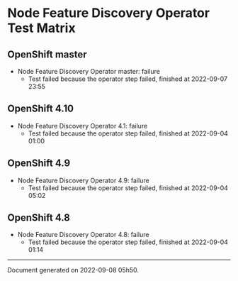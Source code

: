 
Node Feature Discovery Operator Test Matrix
===========================================

OpenShift master
----------------



* Node Feature Discovery Operator master: failure
  - Test failed because the operator step failed, finished at 2022-09-07 23:55






OpenShift 4.10
--------------



* Node Feature Discovery Operator 4.1: failure
  - Test failed because the operator step failed, finished at 2022-09-04 01:00






OpenShift 4.9
-------------



* Node Feature Discovery Operator 4.9: failure
  - Test failed because the operator step failed, finished at 2022-09-04 05:02






OpenShift 4.8
-------------



* Node Feature Discovery Operator 4.8: failure
  - Test failed because the operator step failed, finished at 2022-09-04 01:14






---
Document generated on 2022-09-08 05h50.
